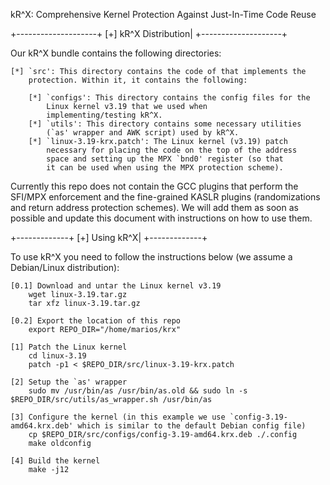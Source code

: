 kR^X: Comprehensive Kernel Protection Against Just-In-Time Code Reuse

+--------------------+
[+] kR^X Distribution|
+--------------------+

Our kR^X bundle contains the following directories:

	[*] `src': This directory contains the code of that implements the
		protection. Within it, it contains the following:

		[*] `configs': This directory contains the config files for the
			Linux kernel v3.19 that we used when 
			implementing/testing kR^X.
		[*] `utils': This directory contains some necessary utilities
			(`as' wrapper and AWK script) used by kR^X.
		[*] `linux-3.19-krx.patch': The Linux kernel (v3.19) patch
			necessary for placing the code on the top of the address
			space and setting up the MPX `bnd0' register (so that
			it can be used when using the MPX protection scheme).

Currently this repo does not contain the GCC plugins that perform the SFI/MPX
enforcement and the fine-grained KASLR plugins (randomizations and return
address protection schemes). We will add them as soon as possible and update
this document with instructions on how to use them.

+-------------+
[+] Using kR^X|
+-------------+

To use kR^X you need to follow the instructions below (we assume a Debian/Linux
distribution):

	[0.1] Download and untar the Linux kernel v3.19
		wget linux-3.19.tar.gz
		tar xfz linux-3.19.tar.gz
	
	[0.2] Export the location of this repo
		export REPO_DIR="/home/marios/krx"

	[1] Patch the Linux kernel
		cd linux-3.19
		patch -p1 < $REPO_DIR/src/linux-3.19-krx.patch

	[2] Setup the `as' wrapper
		sudo mv /usr/bin/as /usr/bin/as.old && sudo ln -s $REPO_DIR/src/utils/as_wrapper.sh /usr/bin/as
	
	[3] Configure the kernel (in this example we use `config-3.19-amd64.krx.deb' which is similar to the default Debian config file)
		cp $REPO_DIR/src/configs/config-3.19-amd64.krx.deb ./.config
		make oldconfig
	
	[4] Build the kernel
		make -j12
